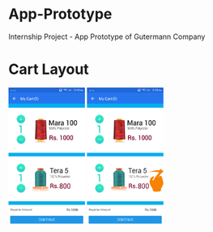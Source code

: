 # App-Prototype
Internship Project - App Prototype of Gutermann Company
# Cart Layout
<img src = "https://github.com/Govind-Yadav/App-Prototype/blob/master/Cart.png" width="30%" height="30%">
<img src ="https://github.com/Govind-Yadav/App-Prototype/blob/master/Cart-Delete.png" width="30%" height="30%">
